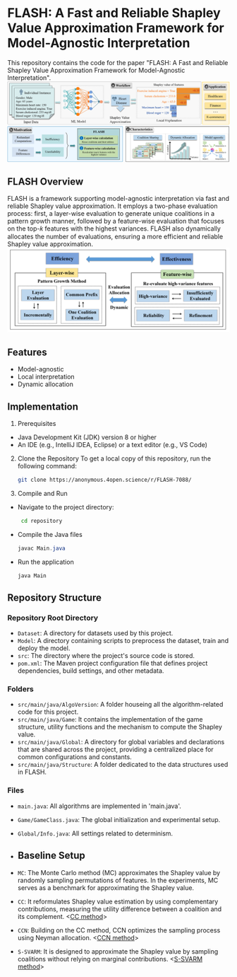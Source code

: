 # FLASH: A Fast and Reliable Shapley Value Approximation Framework for Model-Agnostic Interpretation

This repository contains the code for the paper "FLASH: A Fast and Reliable Shapley Value Approximation Framework for Model-Agnostic Interpretation".
![Diagram of Shapley Value](figure/Introduction2.0.jpg "Shapley Value Approximation Diagram")

## FLASH Overview
FLASH is a framework supporting model-agnostic interpretation via fast and reliable Shapley value approximation. It employs a two-phase evaluation process: first, a layer-wise evaluation to generate unique coalitions in a pattern growth manner, followed by a feature-wise evaluation that focuses on the top-𝑘 features with the highest variances. FLASH also dynamically allocates the number of evaluations, ensuring a more efficient and reliable Shapley value approximation.
![Overview of FLASH](figure/OverviewMethod.jpg "Overview of FLASH")

## Features
- Model-agnostic 
- Local interpretation
- Dynamic allocation

## Implementation
1. Prerequisites
- Java Development Kit (JDK) version 8 or higher
- An IDE (e.g., IntelliJ IDEA, Eclipse) or a text editor (e.g., VS Code)
  
2. Clone the Repository
   To get a local copy of this repository, run the following command:
    ```bash
    git clone https://anonymous.4open.science/r/FLASH-7088/

3. Compile and Run
- Navigate to the project directory:
  ```bash
   cd repository
- Compile the Java files
   ```java
   javac Main.java
- Run the application
  ```bash
  java Main

## Repository Structure
### Repository Root Directory
- `Dataset`: A directory for datasets used by this project.
- `Model`: A directory containing scripts to preprocess the dataset, train and deploy the model.
- `src`: The directory where the project's source code is stored.
- `pom.xml`: The Maven project configuration file that defines project dependencies, build settings, and other metadata.

### Folders
- `src/main/java/AlgoVersion`: A folder houseing all the algorithm-related code for this project. 
- `src/main/java/Game`: It contains the implementation of the game structure, utility functions and the mechanism to compute the Shapley value.
- `src/main/java/Global`: A directory for global variables and declarations that are shared across the project, providing a centralized place for common configurations and constants.
- `src/main/java/Structure`: A folder dedicated to the data structures used in FLASH. 

### Files
- `main.java`: All algorithms are implemented in 'main.java'.
- `Game/GameClass.java`: The global initialization and experimental setup.
- `Global/Info.java`: All settings related to determinism.

- ## Baseline Setup
- `MC`: The Monte Carlo method (MC) approximates the Shapley value by randomly sampling permutations of features. In the experiments, MC serves as a benchmark for approximating the Shapley value.
- `CC`: It reformulates Shapley value estimation by using complementary contributions, measuring the utility difference between a coalition and its complement. <[CC method](https://github.com/ZJU-DIVER/ShapleyValueApproximation)>
- `CCN`: Building on the CC method, CCN optimizes the sampling process using Neyman allocation. <[CCN method](https://github.com/ZJU-DIVER/ShapleyValueApproximation)>
- `S-SVARM`: It is designed to approximate the Shapley value by sampling coalitions without relying on marginal contributions. <[S-SVARM method](https://github.com//kolpaczki//Approximating-the-Shapley-Value-without-Marginal-Contributions)>
